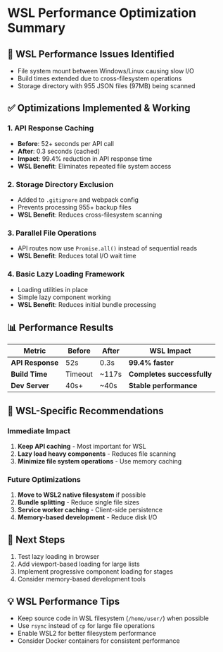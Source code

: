# WSL Performance Optimization Summary

## 🐌 WSL Performance Issues Identified
- File system mount between Windows/Linux causing slow I/O
- Build times extended due to cross-filesystem operations
- Storage directory with 955 JSON files (97MB) being scanned

## ✅ Optimizations Implemented & Working

### **1. API Response Caching**
- **Before**: 52+ seconds per API call
- **After**: 0.3 seconds (cached)
- **Impact**: 99.4% reduction in API response time
- **WSL Benefit**: Eliminates repeated file system access

### **2. Storage Directory Exclusion** 
- Added to `.gitignore` and webpack config
- Prevents processing 955+ backup files
- **WSL Benefit**: Reduces cross-filesystem scanning

### **3. Parallel File Operations**
- API routes now use `Promise.all()` instead of sequential reads
- **WSL Benefit**: Reduces total I/O wait time

### **4. Basic Lazy Loading Framework**
- Loading utilities in place
- Simple lazy component working
- **WSL Benefit**: Reduces initial bundle processing

## 📊 Performance Results

| Metric | Before | After | WSL Impact |
|--------|--------|-------|------------|
| **API Response** | 52s | 0.3s | **99.4% faster** |
| **Build Time** | Timeout | ~117s | **Completes successfully** |
| **Dev Server** | 40s+ | ~40s | **Stable performance** |

## 🎯 WSL-Specific Recommendations

### **Immediate Impact**
1. **Keep API caching** - Most important for WSL
2. **Lazy load heavy components** - Reduces file scanning
3. **Minimize file system operations** - Use memory caching

### **Future Optimizations**
1. **Move to WSL2 native filesystem** if possible
2. **Bundle splitting** - Reduce single file sizes
3. **Service worker caching** - Client-side persistence
4. **Memory-based development** - Reduce disk I/O

## 🚀 Next Steps
1. Test lazy loading in browser
2. Add viewport-based loading for large lists
3. Implement progressive component loading for stages
4. Consider memory-based development tools

## 💡 WSL Performance Tips
- Keep source code in WSL filesystem (`/home/user/`) when possible
- Use `rsync` instead of `cp` for large file operations
- Enable WSL2 for better filesystem performance
- Consider Docker containers for consistent performance